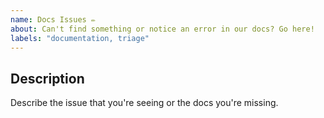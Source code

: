 ```yaml
---
name: Docs Issues ✏
about: Can't find something or notice an error in our docs? Go here!
labels: "documentation, triage"
---
```


<!--
  Before opening a new issue, please search existing issues: https://github.com/apollographql/apollo-rs/issues
-->

## Description

Describe the issue that you're seeing or the docs you're missing.